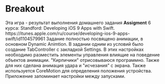 <h1>Breakout</h1>
Эта игра - результат выполнения домашнего задания <b>Assigment</b> 6 курса:
Standford: Developing iOS 9 Apps with Swift.
https://itunes.apple.com/ru/course/developing-ios-9-apps-swift/id1104579961
Задание полностью посвящено анимации, в основном Dynamic Animtion.
В задании одним из условий было создание TabController с закладкой Settings.
В этих настройках необходимо разместить элементы управления влиящие на поведение объектов анимации.
"Кирпичики" отрисовываюся программно. Также для них сделана анимация удара и "исчезания" с экрана.
Также используется CoreMotion для определения положения устройства.
Приложение запоминает настройки между запусками.


